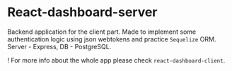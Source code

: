 # React-dashboard-server

Backend application for the client part. Made to implement some authentication logic using json webtokens and practice `Sequelize` ORM. Server - Express, DB - PostgreSQL.

! For more info about the whole app please check `react-dashboard-client`.
